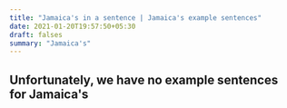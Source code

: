 ```yaml
---
title: "Jamaica's in a sentence | Jamaica's example sentences"
date: 2021-01-20T19:57:50+05:30
draft: falses
summary: "Jamaica's"
---
```

## Unfortunately, we have no example sentences for Jamaica's                 
